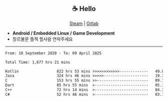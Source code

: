 <h2 align="center"> ☕ Hello </h2>

<p align="center">
  <a href="https://steamcommunity.com/id/Niforances/">Steam</a> |
  <a href="https://gitlab.com/niforances">Gitlab</a>
</p>

 - **Android / Embedded Linux / Game Development**
 - 장르불문 플젝 할사람 연락주세요

------

<!--START_SECTION:waka-->

```txt
From: 10 September 2020 - To: 09 April 2025

Total Time: 1,677 hrs 21 mins

Kotlin                 822 hrs 53 mins >>>>>>>>>>>>-------------   49.06 %
Java                   324 hrs 46 mins >>>>>--------------------   19.36 %
C                      153 hrs 55 mins >>-----------------------   09.18 %
Dart                   85 hrs 55 mins  >------------------------   05.12 %
C++                    72 hrs 14 mins  >------------------------   04.31 %
C#                     52 hrs 46 mins  >------------------------   03.15 %
```

<!--END_SECTION:waka-->
